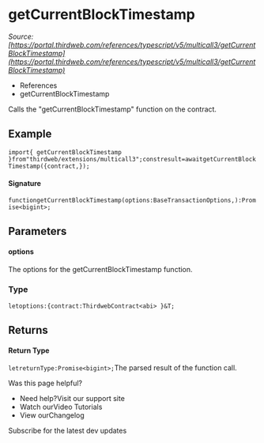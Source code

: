 # getCurrentBlockTimestamp

*Source: [https://portal.thirdweb.com/references/typescript/v5/multicall3/getCurrentBlockTimestamp](https://portal.thirdweb.com/references/typescript/v5/multicall3/getCurrentBlockTimestamp)*

* References
* getCurrentBlockTimestamp

Calls the "getCurrentBlockTimestamp" function on the contract.

## Example

`import{ getCurrentBlockTimestamp }from"thirdweb/extensions/multicall3";constresult=awaitgetCurrentBlockTimestamp({contract,});`
#### Signature

`functiongetCurrentBlockTimestamp(options:BaseTransactionOptions,):Promise<bigint>;`
## Parameters

#### options

The options for the getCurrentBlockTimestamp function.

### Type

`letoptions:{contract:ThirdwebContract<abi> }&T;`
## Returns

#### Return Type

`letreturnType:Promise<bigint>;`The parsed result of the function call.

Was this page helpful?

* Need help?Visit our support site
* Watch ourVideo Tutorials
* View ourChangelog

Subscribe for the latest dev updates

